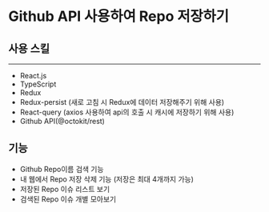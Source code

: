 # Github API 사용하여 Repo 저장하기

## 사용 스킬
- - - 
- React.js
- TypeScript
- Redux
- Redux-persist (새로 고침 시 Redux에 데이터 저장해주기 위해 사용)
- React-query (axios 사용하여 api의 호출 시 캐시에 저장하기 위해 사용)
- Github API(@octokit/rest)

## 기능
- Github Repo이름 검색 기능
- 내 웹에서 Repo 저장 삭제 기능 (저장은 최대 4개까지 가능)
- 저장된 Repo 이슈 리스트 보기
- 검색된 Repo 이슈 개별 모아보기
